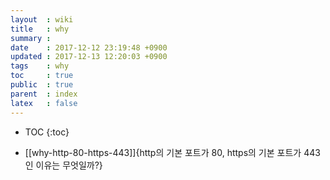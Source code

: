 ```yaml
---
layout  : wiki
title   : why
summary :
date    : 2017-12-12 23:19:48 +0900
updated : 2017-12-13 12:20:03 +0900
tags    : why
toc     : true
public  : true
parent  : index
latex   : false
---
```

* TOC
{:toc}

* [[why-http-80-https-443]]{http의 기본 포트가 80, https의 기본 포트가 443인 이유는 무엇일까?}
